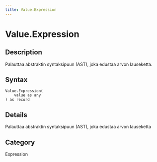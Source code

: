 ```yaml
---
title: Value.Expression
---
```


# Value.Expression


## Description

Palauttaa abstraktin syntaksipuun (AST), joka edustaa arvon lauseketta.


## Syntax

```powerquery
Value.Expression(
    value as any
) as record
```


## Details

Palauttaa abstraktin syntaksipuun (AST), joka edustaa arvon lauseketta



## Category
Expression
